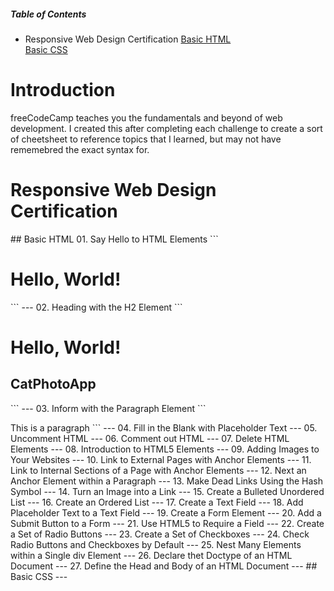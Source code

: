 ##### Table of Contents
* Responsive Web Design Certification
[Basic HTML](#basic-html)  
[Basic CSS](#basic-css)  

# Introduction
freeCodeCamp teaches you the fundamentals and beyond of web development. I created this after completing each challenge to create a sort of cheetsheet to reference topics that I learned, but may not have rememebred the exact syntax for.

# Responsive Web Design Certification
<a name="basic-html"/>
## Basic HTML
01. Say Hello to HTML Elements
```<h1>Hello, World!</h1>```
---
02. Heading with the H2 Element
```
<h1>Hello, World!</h1>
<h2>CatPhotoApp</h2>
```
---
03. Inform with the Paragraph Element
```
<p>This is a paragraph</>
```
---
04. Fill in the Blank with Placeholder Text
---
05. Uncomment HTML
---
06. Comment out HTML
---
07. Delete HTML Elements
---
08. Introduction to HTML5 Elements
---
09. Adding Images to Your Websites
---
10. Link to External Pages with Anchor Elements
---
11. Link to Internal Sections of a Page with Anchor Elements
---
12. Next an Anchor Element within a Paragraph
---
13. Make Dead Links Using the Hash Symbol
---
14. Turn an Image into a Link
---
15. Create a Bulleted Unordered List
---
16. Create an Ordered List
---
17. Create a Text Field
---
18. Add Placeholder Text to a Text Field
---
19. Create a Form Element
---
20. Add a Submit Button to a Form
---
21. Use HTML5 to Require a Field
---
22. Create a Set of Radio Buttons
---
23. Create a Set of Checkboxes
---
24. Check Radio Buttons and Checkboxes by Default
---
25. Nest Many Elements within a Single div Element
---
26. Declare thet Doctype of an HTML Document
---
27. Define the Head and Body of an HTML Document
---
<a name="basic-css"/>
## Basic CSS
---